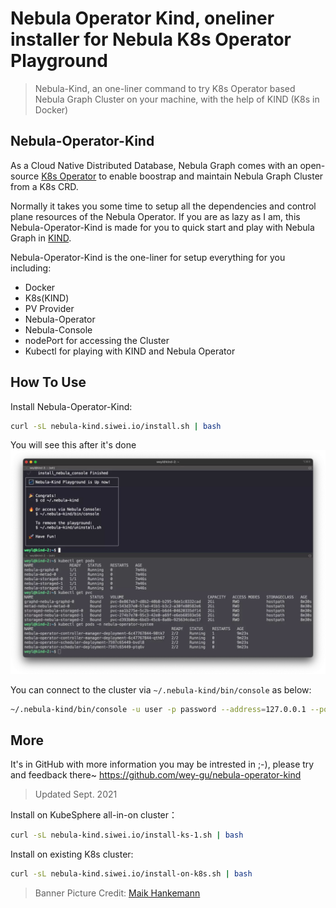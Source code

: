 # Nebula Operator Kind, oneliner installer for Nebula K8s Operator Playground 


> Nebula-Kind, an one-liner command to try K8s Operator based Nebula Graph Cluster on your machine, with the help of KIND (K8s in Docker)

<!--more-->

## Nebula-Operator-Kind

As a Cloud Native Distributed Database, Nebula Graph comes with an open-source [K8s Operator](https://github.com/vesoft-inc/nebula-operator) to enable boostrap and maintain Nebula Graph Cluster from a K8s CRD.

Normally it takes you some time to setup all the dependencies and control plane resources of the Nebula Operator. If you are as lazy as I am, this Nebula-Operator-Kind is made for you to quick start and play with Nebula Graph in [KIND](https://kind.sigs.K8s.io/).

Nebula-Operator-Kind is the one-liner for setup everything for you including:
- Docker
- K8s(KIND)
- PV Provider
- Nebula-Operator
- Nebula-Console
- nodePort for accessing the Cluster
- Kubectl for playing with KIND and Nebula Operator

## How To Use
Install Nebula-Operator-Kind:
```bash
curl -sL nebula-kind.siwei.io/install.sh | bash
```
You will see this after it's done
![install_success](install_success.webp)

You can connect to the cluster via `~/.nebula-kind/bin/console` as below:
```bash
~/.nebula-kind/bin/console -u user -p password --address=127.0.0.1 --port=30000
```

## More

It's in GitHub with more information you may be intrested in ;-), please try and feedback there~
https://github.com/wey-gu/nebula-operator-kind

> Updated Sept. 2021

Install on KubeSphere all-in-on cluster：

```bash
curl -sL nebula-kind.siwei.io/install-ks-1.sh | bash
```

Install on existing K8s cluster:

```bash
curl -sL nebula-kind.siwei.io/install-on-k8s.sh | bash
```

> Banner Picture Credit: [Maik Hankemann](https://unsplash.com/photos/a4Gz2DD4dX0) 

